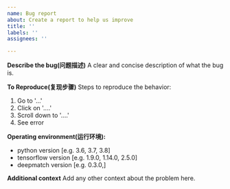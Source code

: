 ```yaml
---
name: Bug report
about: Create a report to help us improve
title: ''
labels: ''
assignees: ''

---
```


**Describe the bug(问题描述)**
A clear and concise description of what the bug is.

**To Reproduce(复现步骤)**
Steps to reproduce the behavior:
1. Go to '...'
2. Click on '....'
3. Scroll down to '....'
4. See error

**Operating environment(运行环境):**
 - python version [e.g. 3.6, 3.7, 3.8]
 - tensorflow version [e.g. 1.9.0, 1.14.0, 2.5.0]
 - deepmatch version [e.g. 0.3.0,]

**Additional context**
Add any other context about the problem here.
